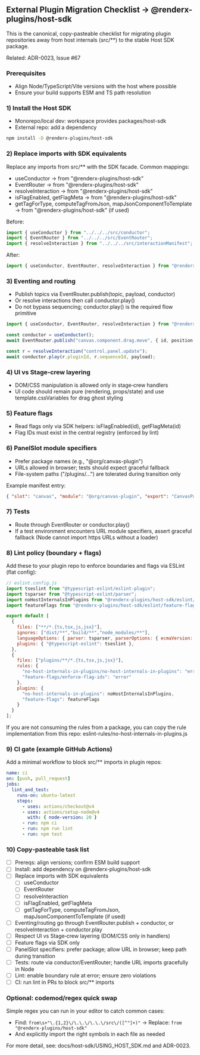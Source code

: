 ## External Plugin Migration Checklist → @renderx-plugins/host-sdk

This is the canonical, copy-pasteable checklist for migrating plugin repositories away from host internals (src/**) to the stable Host SDK package.

Related: ADR-0023, Issue #67

### Prerequisites
- Align Node/TypeScript/Vite versions with the host where possible
- Ensure your build supports ESM and TS path resolution

### 1) Install the Host SDK
- Monorepo/local dev: workspace provides packages/host-sdk
- External repo: add a dependency

```bash
npm install -D @renderx-plugins/host-sdk
```

### 2) Replace imports with SDK equivalents
Replace any imports from src/** with the SDK facade. Common mappings:

- useConductor → from "@renderx-plugins/host-sdk"
- EventRouter → from "@renderx-plugins/host-sdk"
- resolveInteraction → from "@renderx-plugins/host-sdk"
- isFlagEnabled, getFlagMeta → from "@renderx-plugins/host-sdk"
- getTagForType, computeTagFromJson, mapJsonComponentToTemplate → from "@renderx-plugins/host-sdk" (if used)

Before:
```ts
import { useConductor } from "../../../src/conductor";
import { EventRouter } from "../../../src/EventRouter";
import { resolveInteraction } from "../../../src/interactionManifest";
```
After:
```ts
import { useConductor, EventRouter, resolveInteraction } from "@renderx-plugins/host-sdk";
```

### 3) Eventing and routing
- Publish topics via EventRouter.publish(topic, payload, conductor)
- Or resolve interactions then call conductor.play()
- Do not bypass sequencing; conductor.play() is the required flow primitive

```ts
import { useConductor, EventRouter, resolveInteraction } from "@renderx-plugins/host-sdk";

const conductor = useConductor();
await EventRouter.publish("canvas.component.drag.move", { id, position }, conductor);

const r = resolveInteraction("control.panel.update");
await conductor.play(r.pluginId, r.sequenceId, payload);
```

### 4) UI vs Stage‑crew layering
- DOM/CSS manipulation is allowed only in stage‑crew handlers
- UI code should remain pure (rendering, props/state) and use template.cssVariables for drag ghost styling

### 5) Feature flags
- Read flags only via SDK helpers: isFlagEnabled(id), getFlagMeta(id)
- Flag IDs must exist in the central registry (enforced by lint)

### 6) PanelSlot module specifiers
- Prefer package names (e.g., "@org/canvas-plugin")
- URLs allowed in browser; tests should expect graceful fallback
- File-system paths ("/plugins/…") are tolerated during transition only

Example manifest entry:
```json
{ "slot": "canvas", "module": "@org/canvas-plugin", "export": "CanvasPage" }
```

### 7) Tests
- Route through EventRouter or conductor.play()
- If a test environment encounters URL module specifiers, assert graceful fallback (Node cannot import https URLs without a loader)

### 8) Lint policy (boundary + flags)
Add these to your plugin repo to enforce boundaries and flags via ESLint (flat config):

```js
// eslint.config.js
import tseslint from "@typescript-eslint/eslint-plugin";
import tsparser from "@typescript-eslint/parser";
import noHostInternalsInPlugins from "@renderx-plugins/host-sdk/eslint/no-host-internals-in-plugins.js"; // or copy the rule into your repo
import featureFlags from "@renderx-plugins/host-sdk/eslint/feature-flags.js"; // optional if not vendoring

export default [
  {
    files: ["**/*.{ts,tsx,js,jsx}"],
    ignores: ["dist/**","build/**","node_modules/**"],
    languageOptions: { parser: tsparser, parserOptions: { ecmaVersion: "latest", sourceType: "module" } },
    plugins: { "@typescript-eslint": tseslint },
  },
  {
    files: ["plugins/**/*.{ts,tsx,js,jsx}"],
    rules: {
      "no-host-internals-in-plugins/no-host-internals-in-plugins": "error",
      "feature-flags/enforce-flag-ids": "error"
    },
    plugins: {
      "no-host-internals-in-plugins": noHostInternalsInPlugins,
      "feature-flags": featureFlags
    }
  }
];
```

If you are not consuming the rules from a package, you can copy the rule implementation from this repo: eslint-rules/no-host-internals-in-plugins.js

### 9) CI gate (example GitHub Actions)
Add a minimal workflow to block src/** imports in plugin repos:

```yaml
name: ci
on: [push, pull_request]
jobs:
  lint_and_test:
    runs-on: ubuntu-latest
    steps:
      - uses: actions/checkout@v4
      - uses: actions/setup-node@v4
        with: { node-version: 20 }
      - run: npm ci
      - run: npm run lint
      - run: npm test
```

### 10) Copy‑pasteable task list
- [ ] Prereqs: align versions; confirm ESM build support
- [ ] Install: add dependency on @renderx-plugins/host-sdk
- [ ] Replace imports with SDK equivalents
  - [ ] useConductor
  - [ ] EventRouter
  - [ ] resolveInteraction
  - [ ] isFlagEnabled, getFlagMeta
  - [ ] getTagForType, computeTagFromJson, mapJsonComponentToTemplate (if used)
- [ ] Eventing/routing go through EventRouter.publish + conductor, or resolveInteraction + conductor.play
- [ ] Respect UI vs Stage‑crew layering (DOM/CSS only in handlers)
- [ ] Feature flags via SDK only
- [ ] PanelSlot specifiers: prefer package; allow URL in browser; keep path during transition
- [ ] Tests: route via conductor/EventRouter; handle URL imports gracefully in Node
- [ ] Lint: enable boundary rule at error; ensure zero violations
- [ ] CI: run lint in PRs to block src/** imports

### Optional: codemod/regex quick swap
Simple regex you can run in your editor to catch common cases:
- Find: `from\s+"\.{1,2}\/\.\.\/\.\.\/src\/([^"]+)"` → Replace: `from "@renderx-plugins/host-sdk"`
- And explicitly import the right symbols in each file as needed

For more detail, see: docs/host-sdk/USING_HOST_SDK.md and ADR-0023.

